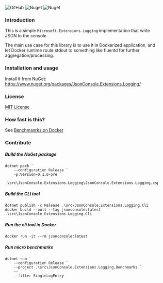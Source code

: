 ![GitHub](https://img.shields.io/github/license/gimmi/JsonConsole.Extensions.Logging) ![Nuget](https://img.shields.io/nuget/v/JsonConsole.Extensions.Logging) ![Nuget](https://img.shields.io/nuget/dt/JsonConsole.Extensions.Logging)

### Introduction

This is a simple `Microsoft.Extensions.Logging` implementation that write JSON to the console.

The main use case for this library is to use it in Dockerized application, and let Docker runtime route stdout to something like fluentd for further aggregation/processing.

### Installation and usage

Install it from NuGet: https://www.nuget.org/packages/JsonConsole.Extensions.Logging/

### License

[MIT License](LICENSE)

### How fast is this?

See [Benchmanrks on Docker](docs/Docker-performances.md)

### Contribute

##### Build the NuGet package

```
dotnet pack `
    --configuration Release `
    -p:Version=0.1.0-pre `
    .\src\JsonConsole.Extensions.Logging\JsonConsole.Extensions.Logging.csproj
```

##### Build the CLI tool

```
dotnet publish -c Release .\src\JsonConsole.Extensions.Logging.Cli
docker build --pull --tag jsonconsole:latest .\src\JsonConsole.Extensions.Logging.Cli
```

##### Run the cli tool in Docker

```
docker run -it --rm jsonconsole:latest
```

##### Run micro benchmarks

```
dotnet run `
    --configuration Release `
    --project .\src\JsonConsole.Extensions.Logging.Benchmarks `
    -- `
    --filter SingleLogEntry
```
